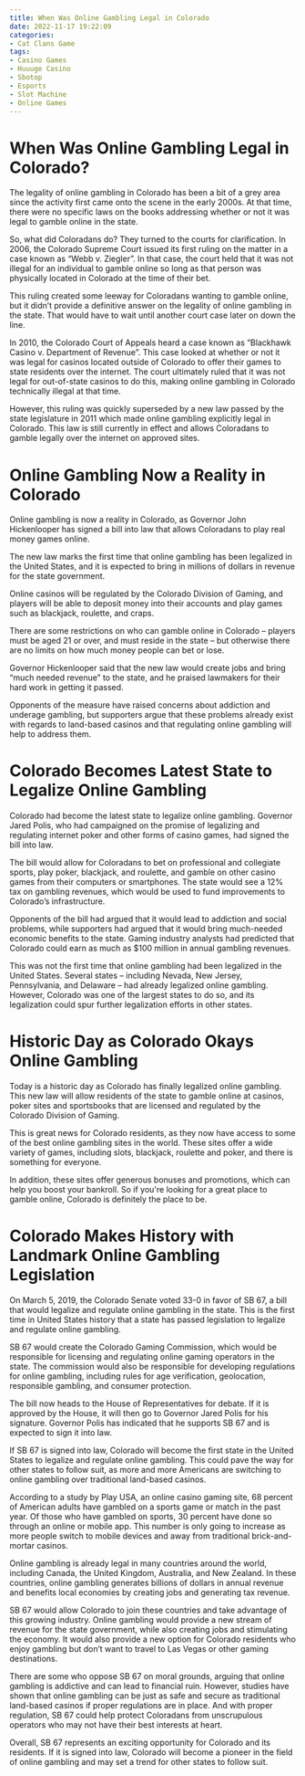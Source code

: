 ```yaml
---
title: When Was Online Gambling Legal in Colorado
date: 2022-11-17 19:22:09
categories:
- Cat Clans Game
tags:
- Casino Games
- Huuuge Casino
- Sbotop
- Esports
- Slot Machine
- Online Games
---
```



#  When Was Online Gambling Legal in Colorado?

The legality of online gambling in Colorado has been a bit of a grey area since the activity first came onto the scene in the early 2000s. At that time, there were no specific laws on the books addressing whether or not it was legal to gamble online in the state. 

So, what did Coloradans do? They turned to the courts for clarification. In 2006, the Colorado Supreme Court issued its first ruling on the matter in a case known as “Webb v. Ziegler”. In that case, the court held that it was not illegal for an individual to gamble online so long as that person was physically located in Colorado at the time of their bet. 

This ruling created some leeway for Coloradans wanting to gamble online, but it didn’t provide a definitive answer on the legality of online gambling in the state. That would have to wait until another court case later on down the line. 

In 2010, the Colorado Court of Appeals heard a case known as “Blackhawk Casino v. Department of Revenue”. This case looked at whether or not it was legal for casinos located outside of Colorado to offer their games to state residents over the internet. The court ultimately ruled that it was not legal for out-of-state casinos to do this, making online gambling in Colorado technically illegal at that time. 

However, this ruling was quickly superseded by a new law passed by the state legislature in 2011 which made online gambling explicitly legal in Colorado. This law is still currently in effect and allows Coloradans to gamble legally over the internet on approved sites.

#  Online Gambling Now a Reality in Colorado

Online gambling is now a reality in Colorado, as Governor John Hickenlooper has signed a bill into law that allows Coloradans to play real money games online.

The new law marks the first time that online gambling has been legalized in the United States, and it is expected to bring in millions of dollars in revenue for the state government.

Online casinos will be regulated by the Colorado Division of Gaming, and players will be able to deposit money into their accounts and play games such as blackjack, roulette, and craps.

There are some restrictions on who can gamble online in Colorado – players must be aged 21 or over, and must reside in the state – but otherwise there are no limits on how much money people can bet or lose.

Governor Hickenlooper said that the new law would create jobs and bring “much needed revenue” to the state, and he praised lawmakers for their hard work in getting it passed.

Opponents of the measure have raised concerns about addiction and underage gambling, but supporters argue that these problems already exist with regards to land-based casinos and that regulating online gambling will help to address them.

#  Colorado Becomes Latest State to Legalize Online Gambling

Colorado had become the latest state to legalize online gambling. Governor Jared Polis, who had campaigned on the promise of legalizing and regulating internet poker and other forms of casino games, had signed the bill into law.

The bill would allow for Coloradans to bet on professional and collegiate sports, play poker, blackjack, and roulette, and gamble on other casino games from their computers or smartphones. The state would see a 12% tax on gambling revenues, which would be used to fund improvements to Colorado’s infrastructure.

Opponents of the bill had argued that it would lead to addiction and social problems, while supporters had argued that it would bring much-needed economic benefits to the state. Gaming industry analysts had predicted that Colorado could earn as much as $100 million in annual gambling revenues.

This was not the first time that online gambling had been legalized in the United States. Several states – including Nevada, New Jersey, Pennsylvania, and Delaware – had already legalized online gambling. However, Colorado was one of the largest states to do so, and its legalization could spur further legalization efforts in other states.

#  Historic Day as Colorado Okays Online Gambling

Today is a historic day as Colorado has finally legalized online gambling. This new law will allow residents of the state to gamble online at casinos, poker sites and sportsbooks that are licensed and regulated by the Colorado Division of Gaming.

This is great news for Colorado residents, as they now have access to some of the best online gambling sites in the world. These sites offer a wide variety of games, including slots, blackjack, roulette and poker, and there is something for everyone.

In addition, these sites offer generous bonuses and promotions, which can help you boost your bankroll. So if you're looking for a great place to gamble online, Colorado is definitely the place to be.

#  Colorado Makes History with Landmark Online Gambling Legislation

On March 5, 2019, the Colorado Senate voted 33-0 in favor of SB 67, a bill that would legalize and regulate online gambling in the state. This is the first time in United States history that a state has passed legislation to legalize and regulate online gambling.

SB 67 would create the Colorado Gaming Commission, which would be responsible for licensing and regulating online gaming operators in the state. The commission would also be responsible for developing regulations for online gambling, including rules for age verification, geolocation, responsible gambling, and consumer protection.

The bill now heads to the House of Representatives for debate. If it is approved by the House, it will then go to Governor Jared Polis for his signature. Governor Polis has indicated that he supports SB 67 and is expected to sign it into law.

If SB 67 is signed into law, Colorado will become the first state in the United States to legalize and regulate online gambling. This could pave the way for other states to follow suit, as more and more Americans are switching to online gambling over traditional land-based casinos.

According to a study by Play USA, an online casino gaming site, 68 percent of American adults have gambled on a sports game or match in the past year. Of those who have gambled on sports, 30 percent have done so through an online or mobile app. This number is only going to increase as more people switch to mobile devices and away from traditional brick-and-mortar casinos.

Online gambling is already legal in many countries around the world, including Canada, the United Kingdom, Australia, and New Zealand. In these countries, online gambling generates billions of dollars in annual revenue and benefits local economies by creating jobs and generating tax revenue.

SB 67 would allow Colorado to join these countries and take advantage of this growing industry. Online gambling would provide a new stream of revenue for the state government, while also creating jobs and stimulating the economy. It would also provide a new option for Colorado residents who enjoy gambling but don’t want to travel to Las Vegas or other gaming destinations.

There are some who oppose SB 67 on moral grounds, arguing that online gambling is addictive and can lead to financial ruin. However, studies have shown that online gambling can be just as safe and secure as traditional land-based casinos if proper regulations are in place. And with proper regulation, SB 67 could help protect Coloradans from unscrupulous operators who may not have their best interests at heart.

Overall, SB 67 represents an exciting opportunity for Colorado and its residents. If it is signed into law, Colorado will become a pioneer in the field of online gambling and may set a trend for other states to follow suit.